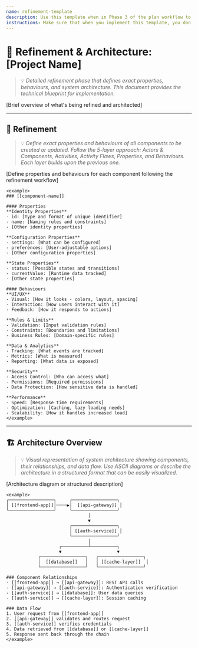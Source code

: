 ```yaml
---
name: refinement-template
description: Use this template when in Phase 3 of the plan workflow to define exact properties, behaviours, and architecture of all components that need to be created or updated.
instructions: Make sure that when you implement this template, you don't include these instructions or any other front matter from this template in your work. Output should always and only be the markdown part outside of the front matter. Never include any tags like <example>, <commentary>, or similar tags - these serve only to increase clarity about implementation. Always use single [ ] brackets to indicate instructions the implementer should follow. When referencing other documents from this project, use wikilinks format [[filename]] to reference them. Do not include the file extension or path.
---
```

# 🔧 Refinement & Architecture: [Project Name]
> 💡 *Detailed refinement phase that defines exact properties, behaviours, and system architecture. This document provides the technical blueprint for implementation.*

[Brief overview of what's being refined and architected]

---

## 🔄 Refinement
> 💡 *Define exact properties and behaviours of all components to be created or updated. Follow the 5-layer approach: Actors & Components, Activities, Activity Flows, Properties, and Behaviours. Each layer builds upon the previous one.*

[Define properties and behaviours for each component following the refinement workflow]

```
<example>
### [[component-name]]

#### Properties
**Identity Properties**
- id: [Type and format of unique identifier]
- name: [Naming rules and constraints]
- [Other identity properties]

**Configuration Properties**
- settings: [What can be configured]
- preferences: [User-adjustable options]
- [Other configuration properties]

**State Properties**
- status: [Possible states and transitions]
- currentValue: [Runtime data tracked]
- [Other state properties]

#### Behaviours
**UI/UX**
- Visual: [How it looks - colors, layout, spacing]
- Interaction: [How users interact with it]
- Feedback: [How it responds to actions]

**Rules & Limits**
- Validation: [Input validation rules]
- Constraints: [Boundaries and limitations]
- Business Rules: [Domain-specific rules]

**Data & Analytics**
- Tracking: [What events are tracked]
- Metrics: [What is measured]
- Reporting: [What data is exposed]

**Security**
- Access Control: [Who can access what]
- Permissions: [Required permissions]
- Data Protection: [How sensitive data is handled]

**Performance**
- Speed: [Response time requirements]
- Optimization: [Caching, lazy loading needs]
- Scalability: [How it handles increased load]
</example>
```

---

## 🏗️ Architecture Overview
> 💡 *Visual representation of system architecture showing components, their relationships, and data flow. Use ASCII diagrams or describe the architecture in a structured format that can be easily visualized.*

[Architecture diagram or structured description]

```
<example>
┌─────────────────┐     ┌─────────────────┐
│ [[frontend-app]]│────▶│  [[api-gateway]] │
└─────────────────┘     └─────────────────┘
                               │
                               ▼
                        ┌─────────────────┐
                        │ [[auth-service]] │
                        └─────────────────┘
                               │
                    ┌──────────┴──────────┐
                    ▼                     ▼
            ┌─────────────────┐   ┌─────────────────┐
            │  [[database]]   │   │ [[cache-layer]]  │
            └─────────────────┘   └─────────────────┘

### Component Relationships
- [[frontend-app]] → [[api-gateway]]: REST API calls
- [[api-gateway]] → [[auth-service]]: Authentication verification
- [[auth-service]] → [[database]]: User data queries
- [[auth-service]] → [[cache-layer]]: Session caching

### Data Flow
1. User request from [[frontend-app]]
2. [[api-gateway]] validates and routes request
3. [[auth-service]] verifies credentials
4. Data retrieved from [[database]] or [[cache-layer]]
5. Response sent back through the chain
</example>
```
